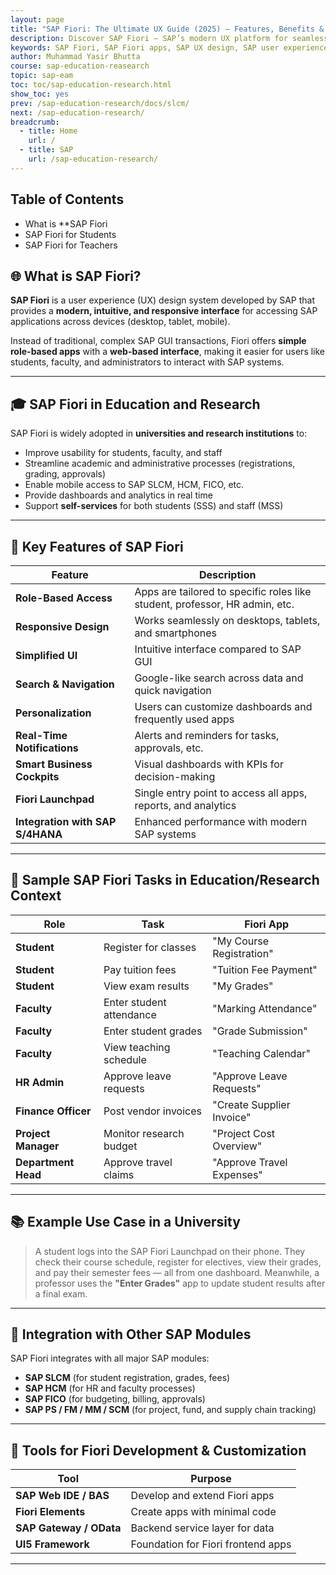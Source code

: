 ```yaml
---
layout: page
title: "SAP Fiori: The Ultimate UX Guide (2025) – Features, Benefits & Implementation"
description: Discover SAP Fiori – SAP’s modern UX platform for seamless, role-based apps. Learn key features, benefits, implementation steps, and how it enhances SAP user experience.
keywords: SAP Fiori, SAP Fiori apps, SAP UX design, SAP user experience, SAP Fiori launchpad, SAP Fiori implementation, SAP S/4HANA Fiori, SAP Fiori vs GUI, SAP Fiori best practices, Fiori app library, SAP Fiori development, role-based SAP apps, SAP mobile UX, Fiori elements, SAP Fiori analytics
author: Muhammad Yasir Bhutta
course: sap-education-reasearch
topic: sap-eam
toc: toc/sap-education-research.html
show_toc: yes
prev: /sap-education-research/docs/slcm/
next: /sap-education-research/
breadcrumb:
  - title: Home
    url: /
  - title: SAP
    url: /sap-education-research/
---
```


## Table of Contents

- What is **SAP Fiori
- SAP Fiori for Students
- SAP Fiori for Teachers

## 🌐 What is **SAP Fiori**?

**SAP Fiori** is a user experience (UX) design system developed by SAP that provides a **modern, intuitive, and responsive interface** for accessing SAP applications across devices (desktop, tablet, mobile).

Instead of traditional, complex SAP GUI transactions, Fiori offers **simple role-based apps** with a **web-based interface**, making it easier for users like students, faculty, and administrators to interact with SAP systems.

---

## 🎓 SAP Fiori in Education and Research

SAP Fiori is widely adopted in **universities and research institutions** to:

* Improve usability for students, faculty, and staff
* Streamline academic and administrative processes (registrations, grading, approvals)
* Enable mobile access to SAP SLCM, HCM, FICO, etc.
* Provide dashboards and analytics in real time
* Support **self-services** for both students (SSS) and staff (MSS)

---

## 🔑 Key Features of SAP Fiori

| Feature                          | Description                                                                 |
| -------------------------------- | --------------------------------------------------------------------------- |
| **Role-Based Access**            | Apps are tailored to specific roles like student, professor, HR admin, etc. |
| **Responsive Design**            | Works seamlessly on desktops, tablets, and smartphones                      |
| **Simplified UI**                | Intuitive interface compared to SAP GUI                                     |
| **Search & Navigation**          | Google-like search across data and quick navigation                         |
| **Personalization**              | Users can customize dashboards and frequently used apps                     |
| **Real-Time Notifications**      | Alerts and reminders for tasks, approvals, etc.                             |
| **Smart Business Cockpits**      | Visual dashboards with KPIs for decision-making                             |
| **Fiori Launchpad**              | Single entry point to access all apps, reports, and analytics               |
| **Integration with SAP S/4HANA** | Enhanced performance with modern SAP systems                                |

---

## 🧪 Sample SAP Fiori Tasks in Education/Research Context

| Role                | Task                    | Fiori App                 |
| ------------------- | ----------------------- | ------------------------- |
| **Student**         | Register for classes    | "My Course Registration"  |
| **Student**         | Pay tuition fees        | "Tuition Fee Payment"     |
| **Student**         | View exam results       | "My Grades"               |
| **Faculty**         | Enter student attendance| "Marking Attendance"        |
| **Faculty**         | Enter student grades    | "Grade Submission"        |
| **Faculty**         | View teaching schedule  | "Teaching Calendar"       |
| **HR Admin**        | Approve leave requests  | "Approve Leave Requests"  |
| **Finance Officer** | Post vendor invoices    | "Create Supplier Invoice" |
| **Project Manager** | Monitor research budget | "Project Cost Overview"   |
| **Department Head** | Approve travel claims   | "Approve Travel Expenses" |

---

## 📚 Example Use Case in a University

> A student logs into the SAP Fiori Launchpad on their phone. They check their course schedule, register for electives, view their grades, and pay their semester fees — all from one dashboard.
> Meanwhile, a professor uses the **"Enter Grades"** app to update student results after a final exam.

---

## 🔄 Integration with Other SAP Modules

SAP Fiori integrates with all major SAP modules:

* **SAP SLCM** (for student registration, grades, fees)
* **SAP HCM** (for HR and faculty processes)
* **SAP FICO** (for budgeting, billing, approvals)
* **SAP PS / FM / MM / SCM** (for project, fund, and supply chain tracking)

---

## 🧰 Tools for Fiori Development & Customization

| Tool                    | Purpose                            |
| ----------------------- | ---------------------------------- |
| **SAP Web IDE / BAS**   | Develop and extend Fiori apps      |
| **Fiori Elements**      | Create apps with minimal code      |
| **SAP Gateway / OData** | Backend service layer for data     |
| **UI5 Framework**       | Foundation for Fiori frontend apps |

---

